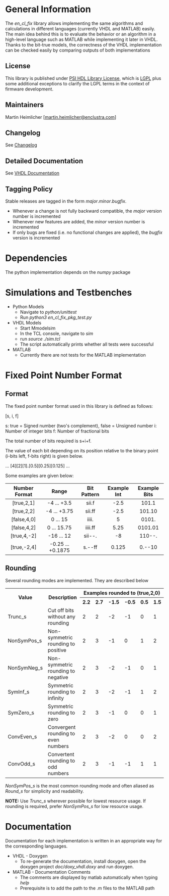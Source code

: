 # General Information

The *en_cl_fix* library allows implementing the same algorithms and calculations in different languages (currently VHDL and MATLAB) easily. The main idea behind this is to evaluate the behavior or an algorithm in a high-level language such as MATLAB while implementing it later in VHDL. Thanks to the bit-true models, the correctness of the VHDL implementation can be checked easily by comparing outputs of both implementations 

## License
This library is published under [PSI HDL Library License](License.txt), which is [LGPL](LGPL2_1.txt) plus some additional exceptions to clarify the LGPL terms in the context of firmware development.

## Maintainers
Martin Heimlicher [martin.heimlicher@enclustra.com]

## Changelog
See [Changelog](Changelog.md)

## Detailed Documentation
See [VHDL Documentation](https://rawgit.com/enclustra/en_cl_fix/master/doc/vhdl_out/index.html)

## Tagging Policy
Stable releases are tagged in the form *major*.*minor*.*bugfix*. 

* Whenever a change is not fully backward compatible, the *major* version number is incremented
* Whenever new features are added, the *minor* version number is incremented
* If only bugs are fixed (i.e. no functional changes are applied), the *bugfix* version is incremented

# Dependencies

The python implementation depends on the *numpy* package

# Simulations and Testbenches

* Python Models
  * Navigate to *python/unittest* 
  * Run *python3 en_cl_fix_pkg_test.py*
* VHDL Models
  * Start Mmodelsim
  * In the TCL console, navigate to *sim*
  * run *source ./sim.tcl*
  * The script automatically prints whether all tests were successful
* MATLAB
  * Currently there are not tests for the MATLAB implementation

# Fixed Point Number Format

## Format

The fixed point number format used in this library is defined as follows:

[s, i, f]

s:	true = Signed number (two's complement), false = Unsigned number
i:  Number of integer bits
f:  Number of fractional bits

The total number of bits required is s+i+f. 

The value of each bit depending on its position relative to the binary point (i-bits left, f-bits right) is given below.

... [4][2][1]**.**[0.5][0.25][0.125] ...

Some examples are given below:

| Number Format | Range             | Bit Pattern  | Example Int | Example Bits |
|:-------------:|:-----------------:|:------------:|:-----------:|:------------:|
| [true,2,1]    | -4 ... +3.5       | sii.f        | -2.5        | 101.1        |
| [true,2,2]    | -4 ... +3.75      | sii.ff       | -2.5        | 101.10       |
| [false,4,0]   | 0 ... 15          | iiii.        | 5           | 0101.        |
| [false,4,2]   | 0 ... 15.75       | iiii.ff      | 5.25        | 0101.01      |
| [true,4,-2]   | -16 ... 12        | sii--.       | -8          | 110--.       |
| [true,-2,4]   | -0.25 ... +0.1875 | s.--ff       | 0.125       | 0.--10       |

## Rounding

Several rounding modes are implemented. They are described below
<table> 
  <tr>
    <th rowspan="2"> Value </th>
    <th rowspan="2"> Description </th>
    <th colspan="6"> Examples rounded to (true,2,0) </th>
  </tr>
  <tr>
  	<th> 2.2 </th> <th> 2.7 </th> <th> -1.5 </th> <th> -0.5 </th> <th> 0.5 </th> <th> 1.5 </th>
  </tr>
  <tr>
    <td> Trunc_s </td>
    <td> Cut off bits without any rounding </td>
    <td> 2 </td> <td> 2 </td> <td> -2 </td> <td> -1 </td> <td> 0 </td> <td> 1 </td>
  </tr>
  <tr>
    <td> NonSymPos_s </td>
    <td> Non-symmetric rounding to positive </td>
    <td> 2 </td> <td> 3 </td> <td> -1 </td> <td> 0 </td> <td> 1 </td> <td> 2 </td>
  </tr>
  <tr>
    <td> NonSymNeg_s </td>
    <td> Non-symmetric rounding to negative </td>
    <td> 2 </td> <td> 3 </td> <td> -2 </td> <td> -1 </td> <td> 0 </td> <td> 1 </td>
  </tr>
  <tr>
    <td> SymInf_s </td>
    <td> Symmetric rounding to infinity </td>
    <td> 2 </td> <td> 3 </td> <td> -2 </td> <td> -1 </td> <td> 1 </td> <td> 2 </td>
  </tr>
  <tr>
    <td> SymZero_s </td>
    <td> Symmetric rounding to zero </td>
    <td> 2 </td> <td> 3 </td> <td> -1 </td> <td> 0 </td> <td> 0 </td> <td> 1 </td>
  </tr>
  <tr>
    <td> ConvEven_s </td>
    <td> Convergent rounding to even numbers </td>
    <td> 2 </td> <td> 3 </td> <td> -2 </td> <td> 0 </td> <td> 0 </td> <td> 2 </td>
  </tr>
  <tr>
    <td> ConvOdd_s </td>
    <td> Convertent rounding to odd numbers </td>
    <td> 2 </td> <td> 3 </td> <td> -1 </td> <td> -1 </td> <td> 1 </td> <td> 1 </td>
  </tr>
</table>

*NonSymPos_s* is the most common rounding mode and often aliased as *Round_s* for simplicity and readability.

**NOTE:** Use *Trunc_s* wherever possible for lowest resource usage. If rounding is required, prefer *NonSymPos_s* for low resource usage.


# Documentation

Documentation for each implementation is written in an appropriate way for the corresponding languages.

* VHDL - Doxygen
  * To re-generate the documentation, install doxygen, open the doxygen project *doc/doxy_vhdl.doxy* and run doxygen.
* MATLAB - Documentation Comments
  * The comments are displayed by matlab automatically when typing *help <command>*
  * Prerequisite is to add the path to the .m files to the MATLAB path



